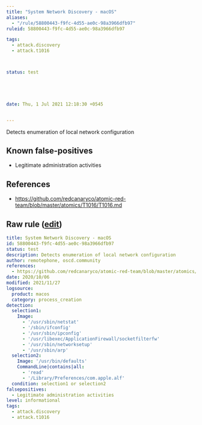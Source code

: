 ```yaml
---
title: "System Network Discovery - macOS"
aliases:
  - "/rule/58800443-f9fc-4d55-ae0c-98a3966dfb97"
ruleid: 58800443-f9fc-4d55-ae0c-98a3966dfb97

tags:
  - attack.discovery
  - attack.t1016



status: test





date: Thu, 1 Jul 2021 12:18:30 +0545


---
```


Detects enumeration of local network configuration

<!--more-->


## Known false-positives

* Legitimate administration activities



## References

* https://github.com/redcanaryco/atomic-red-team/blob/master/atomics/T1016/T1016.md


## Raw rule ([edit](https://github.com/SigmaHQ/sigma/edit/master/rules/linux/macos/process_creation/proc_creation_macos_system_network_discovery.yml))
```yaml
title: System Network Discovery - macOS
id: 58800443-f9fc-4d55-ae0c-98a3966dfb97
status: test
description: Detects enumeration of local network configuration
author: remotephone, oscd.community
references:
  - https://github.com/redcanaryco/atomic-red-team/blob/master/atomics/T1016/T1016.md
date: 2020/10/06
modified: 2021/11/27
logsource:
  product: macos
  category: process_creation
detection:
  selection1:
    Image:
      - '/usr/sbin/netstat'
      - '/sbin/ifconfig'
      - '/usr/sbin/ipconfig'
      - '/usr/libexec/ApplicationFirewall/socketfilterfw'
      - '/usr/sbin/networksetup'
      - '/usr/sbin/arp'
  selection2:
    Image: '/usr/bin/defaults'
    CommandLine|contains|all:
      - 'read'
      - '/Library/Preferences/com.apple.alf'
  condition: selection1 or selection2
falsepositives:
  - Legitimate administration activities
level: informational
tags:
  - attack.discovery
  - attack.t1016

```
